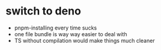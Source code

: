 # switch to deno
  - pnpm-installing every time sucks
  - one file bundle is way way easier to deal with
  - TS without compilation would make things much cleaner
